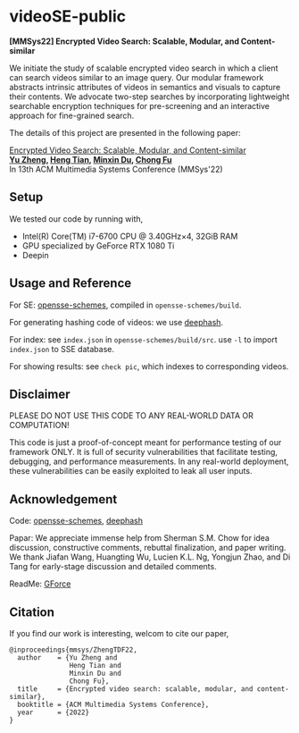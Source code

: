 # videoSE-public
**[MMSys22] Encrypted Video Search: Scalable, Modular, and Content-similar**
 
We initiate the study of scalable encrypted video search in which a client can search videos similar to an image query. Our modular framework abstracts intrinsic attributes of videos in semantics and visuals to capture their contents. We advocate two-step searches by incorporating lightweight searchable encryption techniques for pre-screening and an interactive approach for fine-grained search.

The details of this project are presented in the following paper:

[Encrypted Video Search: Scalable, Modular, and Content-similar](https://dl.acm.org/doi/pdf/10.1145/3524273.3528190) <br>
**[Yu Zheng](https://github.com/yuzhengcuhk), [Heng Tian](https://github.com/tanhunggg), [Minxin Du](https://duminxin.github.io), [Chong Fu](https://scholar.google.com/citations?user=xq76xEMAAAAJ&hl=zh-CN)** <br>
In 13th ACM Multimedia Systems Conference (MMSys'22)

## Setup
We tested our code by running with,
- Intel(R) Core(TM) i7-6700 CPU @ 3.40GHz×4, 32GiB RAM
- GPU specialized by GeForce RTX 1080 Ti
- Deepin

## Usage and Reference
For SE: [opensse-schemes](https://github.com/OpenSSE/opensse-schemes), compiled in `opensse-schemes/build`.

For generating hashing code of videos: we use [deephash](https://github.com/yuanli2333/Hadamard-Matrix-for-hashing).

For index: see `index.json` in `opensse-schemes/build/src`. use `-l` to import `index.json` to SSE database.

For showing results: see `check pic`, which indexes to corresponding videos.

## Disclaimer
PLEASE DO NOT USE THIS CODE TO ANY REAL-WORLD DATA OR COMPUTATION!

This code is just a proof-of-concept meant for performance testing of our framework ONLY. It is full of security vulnerabilities that facilitate testing, debugging, and performance measurements. In any real-world deployment, these vulnerabilities can be easily exploited to leak all user inputs.

## Acknowledgement
Code: [opensse-schemes](https://github.com/OpenSSE/opensse-schemes), [deephash](https://github.com/yuanli2333/Hadamard-Matrix-for-hashing)

Papar: We appreciate immense help from Sherman S.M. Chow for idea discussion, constructive comments, rebuttal finalization, and paper writing. We thank Jiafan Wang, Huangting Wu, Lucien K.L. Ng, Yongjun Zhao, and Di Tang for early-stage discussion and detailed comments.

ReadMe: [GForce](https://github.com/Lucieno/gforce-public)

## Citation
If you find our work is interesting, welcom to cite our paper,
```
@inproceedings{mmsys/ZhengTDF22,
  author    = {Yu Zheng and
               Heng Tian and
               Minxin Du and
               Chong Fu},
  title     = {Encrypted video search: scalable, modular, and content-similar},
  booktitle = {ACM Multimedia Systems Conference},
  year      = {2022}
}
```



